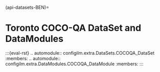 (api-datasets-BEN)=
# Toronto COCO-QA DataSet and DataModules

:::{eval-rst}
.. automodule:: configilm.extra.DataSets.COCOQA_DataSet
    :members:
.. automodule:: configilm.extra.DataModules.COCOQA_DataModule
    :members:
:::
